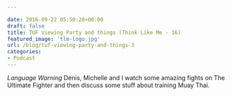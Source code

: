 ```yaml
---

date: 2016-09-22 05:50:28+00:00
draft: false
title: TUF Viewing Party and things (Think Like Me - 16)
featured_image: 'tlm-logo.jpg'
url: /blog/tuf-viewing-party-and-things-3
categories:
- Podcast
---
```


*Language Warning*
Denis, Michelle and I watch some amazing fights on The Ultimate Fighter and then discuss some stuff about training Muay Thai.






